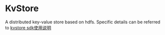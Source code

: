 # KvStore
 A distributed key-value store based on hdfs. Specific details can be referred to [kvstore sdk使用说明](./kvstore_sdk使用说明.pdf)
